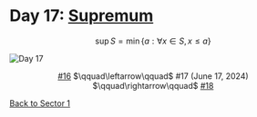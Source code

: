 # Day 17: [Supremum](https://en.wikipedia.org/wiki/Supremum)

$$\sup S=\min\{a:\forall x\in S,x\le a\}$$

<picture><img alt="Day 17" src="0017.png"></picture>

<center><a href="0016.html">#16</a> $\qquad\leftarrow\qquad$ #17 (June 17, 2024) $\qquad\rightarrow\qquad$ <a href="0018.html">#18</a></center>

[Back to Sector 1](../0-63.md)